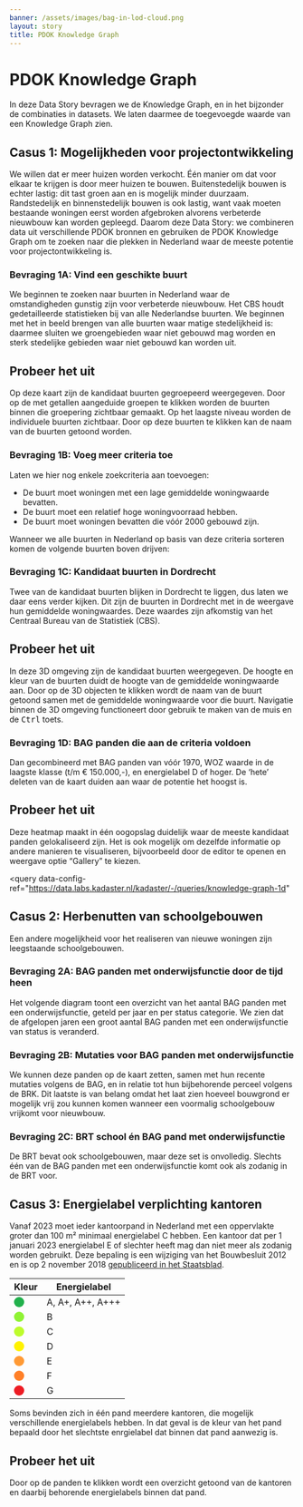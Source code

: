 ```yaml
---
banner: /assets/images/bag-in-lod-cloud.png
layout: story
title: PDOK Knowledge Graph
---
```


<h1>PDOK Knowledge Graph</h1>

<p>In deze Data Story bevragen we de Knowledge Graph, en in het bijzonder de combinaties in datasets.  We laten daarmee de toegevoegde waarde van een Knowledge Graph zien.</p>

<h2>Casus 1: Mogelijkheden voor projectontwikkeling</h2>

<p>We willen dat er meer huizen worden verkocht.  Één manier om dat voor elkaar te krijgen is door meer huizen te bouwen.  Buitenstedelijk bouwen is echter lastig: dit tast groen aan en is mogelijk minder duurzaam.  Randstedelijk en binnenstedelijk bouwen is ook lastig, want vaak moeten bestaande woningen eerst worden afgebroken alvorens verbeterde nieuwbouw kan worden gepleegd.  Daarom deze Data Story: we combineren data uit verschillende PDOK bronnen en gebruiken de PDOK Knowledge Graph om te zoeken naar die plekken in Nederland waar de meeste potentie voor projectontwikkeling is.</p>

<h3>Bevraging 1A: Vind een geschikte buurt</h3>

<p>We beginnen te zoeken naar buurten in Nederland waar de omstandigheden gunstig zijn voor verbeterde nieuwbouw.  Het CBS houdt gedetailleerde statistieken bij van alle Nederlandse buurten.  We beginnen met het in beeld brengen van alle buurten waar matige stedelijkheid is: daarmee sluiten we groengebieden waar niet gebouwd mag worden en sterk stedelijke gebieden waar niet gebouwd kan worden uit.</p>

<div class="textbox">
  <h2>Probeer het uit</h2>
  <p>Op deze kaart zijn de kandidaat buurten gegroepeerd weergegeven.  Door op de met getallen aangeduide groepen te klikken worden de buurten binnen die groepering zichtbaar gemaakt.  Op het laagste niveau worden de individuele buurten zichtbaar.  Door op deze buurten te klikken kan de naam van de buurten getoond worden.</p>
</div>

<query data-config-ref="https://data.pldn.nl/cbs/-/queries/pdok-kg-1">
</query>

<h3>Bevraging 1B: Voeg meer criteria toe</h3>

<p>Laten we hier nog enkele zoekcriteria aan toevoegen:</p>

<ul>
  <li>De buurt moet woningen met een lage gemiddelde woningwaarde bevatten.</li>
  <li>De buurt moet een relatief hoge woningvoorraad hebben.</li>
  <li>De buurt moet woningen bevatten die vóór 2000 gebouwd zijn.</li>
</ul>

<p>Wanneer we alle buurten in Nederland op basis van deze criteria sorteren komen de volgende buurten boven drijven:</p>

<query data-config-ref="https://data.pldn.nl/cbs/-/queries/pdok-kg-2">
</query>

<h3>Bevraging 1C: Kandidaat buurten in Dordrecht</h3>

<p>Twee van de kandidaat buurten blijken in Dordrecht te liggen, dus laten we daar eens verder kijken.  Dit zijn de buurten in Dordrecht met in de weergave hun gemiddelde woningwaardes.  Deze waardes zijn afkomstig van het Centraal Bureau van de Statistiek (CBS).</p>

<div class="textbox">
  <h2>Probeer het uit</h2>
  <p>In deze 3D omgeving zijn de kandidaat buurten weergegeven.  De hoogte en kleur van de buurten duidt de hoogte van de gemiddelde woningwaarde aan.  Door op de 3D objecten te klikken wordt de naam van de buurt getoond samen met de gemiddelde woningwaarde voor die buurt.  Navigatie binnen de 3D omgeving functioneert door gebruik te maken van de muis en de <kbd>Ctrl</kbd> toets.</p>
</div>

<query data-config-ref="https://data.pldn.nl/cbs/-/queries/pdok-kg-3">
</query>

<h3>Bevraging 1D: BAG panden die aan de criteria voldoen</h3>

<p>Dan gecombineerd met BAG panden van vóór 1970, WOZ waarde in de
laagste klasse (t/m € 150.000,-), en energielabel D of hoger.  De
‘hete’ deleten van de kaart duiden aan waar de potentie het hoogst is.

<div class="textbox">
  <h2>Probeer het uit</h2>
  <p>Deze heatmap maakt in één oogopslag duidelijk waar de meeste
  kandidaat panden gelokaliseerd zijn.  Het is ook mogelijk om
  dezelfde informatie op andere manieren te visualiseren, bijvoorbeeld
  door de editor te openen en weergave optie “Gallery” te kiezen.</p>
</div>

<query data-config-ref="https://data.labs.kadaster.nl/kadaster/-/queries/knowledge-graph-1d"
</query>

<h2>Casus 2: Herbenutten van schoolgebouwen</h2>

<p>Een andere mogelijkheid voor het realiseren van nieuwe woningen
zijn leegstaande schoolgebouwen.</p>

<h3>Bevraging 2A: BAG panden met onderwijsfunctie door de tijd heen</h3>

<p>Het volgende diagram toont een overzicht van het aantal BAG panden
met een onderwijsfunctie, geteld per jaar en per status categorie.  We
zien dat de afgelopen jaren een groot aantal BAG panden met een
onderwijsfunctie van status is veranderd.</p>

<query data-config="https://stories.triply.cc/kadaster/pdok-kg/#query=prefix%20bag%3A%20%3Chttp%3A%2F%2Fbag.basisregistraties.overheid.nl%2Fdef%2Fbag%23%3E%0Aprefix%20geo%3A%20%3Chttp%3A%2F%2Fwww.opengis.net%2Font%2Fgeosparql%23%3E%0Aprefix%20rdfs%3A%20%3Chttp%3A%2F%2Fwww.w3.org%2F2000%2F01%2Frdf-schema%23%3E%0Aprefix%20begrip%3A%20%3Chttp%3A%2F%2Fbag.basisregistraties.overheid.nl%2Fid%2Fbegrip%2F%3E%0Aselect%0A%20%20(str(%3Fyear)%20as%20%3Fx)%0A%20%20%3FbouwGestart%20(str(%3FbouwGestart)%20as%20%3FbouwGestartLabel)%20(concat('In%20'%2Cstr(%3Fyear)%2C'%20waren%20er%20'%2Cstr(%3FbouwGestart)%2C'%20BAG%20panden%20met%20een%20onderwijsfunctie%20met%20status%20%22bouw%20gestart%22.')%20as%20%3FbouwGestartHover)%0A%20%20%3FbouwvergunningVerleend%20(str(%3FbouwvergunningVerleend)%20as%20%3FbouwvergunningVerleendLabel)%20(concat('In%20'%2Cstr(%3Fyear)%2C'%20waren%20er%20'%2Cstr(%3FbouwvergunningVerleend)%2C'%20BAG%20panden%20met%20een%20onderwijsfunctie%20met%20status%20%22bouwvergunning%20verleend%22.')%20as%20%3FbouwvergunningVerleendHover)%0A%20%20%3FpandInGebruik%20(str(%3FpandInGebruik)%20as%20%3FpandInGebruikLabel)%20(concat('In%20'%2Cstr(%3Fyear)%2C'%20waren%20er%20'%2Cstr(%3FpandInGebruik)%2C'%20BAG%20panden%20met%20een%20onderwijsfunctie%20met%20status%20%22pand%20in%20gebruik%22.')%20as%20%3FpandInGebruikHover)%0A%20%20%3FpandInGebruikNietIngemeten%20(str(%3FpandInGebruikNietIngemeten)%20as%20%3FpandInGebruikNietIngemetenLabel)%20(concat('In%20'%2Cstr(%3Fyear)%2C'%20waren%20er%20'%2Cstr(%3FpandInGebruikNietIngemeten)%2C'%20BAG%20panden%20met%20een%20onderwijsfunctie%20met%20status%20%22pand%20in%20gebruik%2C%20niet%20ingemeten%22.')%20as%20%3FpandInGebruikNietIngemetenHover)%0A%20%20%3FsloopvergunningVerleend%20(str(%3FsloopvergunningVerleend)%20as%20%3FsloopvergunningVerleendLabel)%20(concat('In%20'%2Cstr(%3Fyear)%2C'%20waren%20er%20'%2Cstr(%3FsloopvergunningVerleend)%2C'%20BAG%20panden%20met%20een%20onderwijsfunctie%20met%20status%20%22sloopvergunning%20verleend%22.')%20as%20%3FsloopvergunningVerleendHover)%0A%7B%0A%20%20optional%20%7B%0A%20%20%20%20select%20%3Fyear%20(count(*)%20as%20%3FbouwGestart0)%20%7B%0A%20%20%20%20%20%20values%20%3Fyear%20%7B%202008%202009%202010%202011%202012%202013%202014%202015%202016%202017%202018%20%7D%0A%20%20%20%20%20%20bind(%22Dordrecht%22%40nl%20as%20%3FwoonplaatsNaam)%0A%20%20%20%20%20%20graph%20%3Fg0%20%7B%20%3Fplace%20rdfs%3Alabel%20%3FwoonplaatsNaam.%20%7D%0A%20%20%20%20%20%20filter%20not%20exists%20%7B%20%3Fg0%20bag%3AeindGeldigheid%20%3Feind0.%20%7D%0A%20%20%20%20%20%20graph%20%3Fg1%20%7B%20%3FopenbareRuimte%20bag%3AbijbehorendeWoonplaats%20%3Fplace%3B%20bag%3AnaamOpenbareRuimte%20%3FstraatNaam.%20%7D%0A%20%20%20%20%20%20filter%20not%20exists%20%7B%20%3Fg1%20bag%3AeindGeldigheid%20%3Feind1.%20%7D%0A%20%20%20%20%20%20graph%20%3Fg2%20%7B%20%3Fnummeraanduiding%20bag%3AbijbehorendeOpenbareRuimte%20%3FopenbareRuimte%3B%20bag%3Ahuisnummer%20%3Fhuisnummer%3B%20bag%3Apostcode%20%3Fpostcode.%20%7D%0A%20%20%20%20%20%20filter%20not%20exists%20%7B%20%3Fg2%20bag%3AeindGeldigheid%20%3Feind2.%20%7D%0A%20%20%20%20%20%20graph%20%3Fg3%20%7B%20%3Fverblijfsobject%20a%20bag%3AVerblijfsobjectOnderwijsfunctie%3B%20bag%3Ahoofdadres%20%3Fnummeraanduiding%3B%20bag%3Aoppervlakte%20%3Foppervlakte%3B%20bag%3Apandrelatering%20%3Fpand.%20%7D%0A%20%20%20%20%20%20filter%20not%20exists%20%7B%20%3Fg3%20bag%3AeindGeldigheid%20%3Feind3.%20%7D%0A%20%20%20%20%20%20graph%20%3Fg4%20%7B%20%3Fpand%20bag%3AgeometriePand%2Fgeo%3AasWKT%20%3FpandShape%3B%20bag%3AoorspronkelijkBouwjaar%20%3Fbouwjaar%3B%20bag%3Astatus%20begrip%3ABouwGestart.%20%7D%0A%20%20%20%20%20%20%3Fg4%20bag%3AbeginGeldigheid%20%3Fbegin.%0A%20%20%20%20%20%20optional%20%7B%20%3Fg4%20bag%3AeindGeldigheid%20%3Feind0.%20%7D%0A%20%20%20%20%20%20bind(if(bound(%3Feind0)%2C%3Feind0%2C3000)%20as%20%3Feind)%0A%20%20%20%20%20%20filter(year(%3Fbegin)%20%3C%3D%20%3Fyear%20%26%26%20%3Fyear%20%3C%3D%20year(%3Feind))%0A%20%20%20%20%7D%0A%20%20%20%20group%20by%20%3Fyear%0A%20%20%7D%0A%20%20optional%20%7B%0A%20%20%20%20select%20%3Fyear%20(count(*)%20as%20%3FbouwvergunningVerleend0)%20%7B%0A%20%20%20%20%20%20values%20%3Fyear%20%7B%202008%202009%202010%202011%202012%202013%202014%202015%202016%202017%202018%20%7D%0A%20%20%20%20%20%20bind(%22Dordrecht%22%40nl%20as%20%3FwoonplaatsNaam)%0A%20%20%20%20%20%20graph%20%3Fg0%20%7B%20%3Fplace%20rdfs%3Alabel%20%3FwoonplaatsNaam.%20%7D%0A%20%20%20%20%20%20filter%20not%20exists%20%7B%20%3Fg0%20bag%3AeindGeldigheid%20%3Feind0.%20%7D%0A%20%20%20%20%20%20graph%20%3Fg1%20%7B%20%3FopenbareRuimte%20bag%3AbijbehorendeWoonplaats%20%3Fplace%3B%20bag%3AnaamOpenbareRuimte%20%3FstraatNaam.%20%7D%0A%20%20%20%20%20%20filter%20not%20exists%20%7B%20%3Fg1%20bag%3AeindGeldigheid%20%3Feind1.%20%7D%0A%20%20%20%20%20%20graph%20%3Fg2%20%7B%20%3Fnummeraanduiding%20bag%3AbijbehorendeOpenbareRuimte%20%3FopenbareRuimte%3B%20bag%3Ahuisnummer%20%3Fhuisnummer%3B%20bag%3Apostcode%20%3Fpostcode.%20%7D%0A%20%20%20%20%20%20filter%20not%20exists%20%7B%20%3Fg2%20bag%3AeindGeldigheid%20%3Feind2.%20%7D%0A%20%20%20%20%20%20graph%20%3Fg3%20%7B%20%3Fverblijfsobject%20a%20bag%3AVerblijfsobjectOnderwijsfunctie%3B%20bag%3Ahoofdadres%20%3Fnummeraanduiding%3B%20bag%3Aoppervlakte%20%3Foppervlakte%3B%20bag%3Apandrelatering%20%3Fpand.%20%7D%0A%20%20%20%20%20%20filter%20not%20exists%20%7B%20%3Fg3%20bag%3AeindGeldigheid%20%3Feind3.%20%7D%0A%20%20%20%20%20%20graph%20%3Fg4%20%7B%20%3Fpand%20bag%3AgeometriePand%2Fgeo%3AasWKT%20%3FpandShape%3B%20bag%3AoorspronkelijkBouwjaar%20%3Fbouwjaar%3B%20bag%3Astatus%20begrip%3ABouwvergunningVerleend.%20%7D%0A%20%20%20%20%20%20%3Fg4%20bag%3AbeginGeldigheid%20%3Fbegin.%0A%20%20%20%20%20%20optional%20%7B%20%3Fg4%20bag%3AeindGeldigheid%20%3Feind0.%20%7D%0A%20%20%20%20%20%20bind(if(bound(%3Feind0)%2C%3Feind0%2C3000)%20as%20%3Feind)%0A%20%20%20%20%20%20filter(year(%3Fbegin)%20%3C%3D%20%3Fyear%20%26%26%20%3Fyear%20%3C%3D%20year(%3Feind))%0A%20%20%20%20%7D%0A%20%20%20%20group%20by%20%3Fyear%0A%20%20%7D%0A%20%20optional%20%7B%0A%20%20%20%20select%20%3Fyear%20(count(*)%20as%20%3FpandInGebruik0)%20%7B%0A%20%20%20%20%20%20values%20%3Fyear%20%7B%202008%202009%202010%202011%202012%202013%202014%202015%202016%202017%202018%20%7D%0A%20%20%20%20%20%20bind(%22Dordrecht%22%40nl%20as%20%3FwoonplaatsNaam)%0A%20%20%20%20%20%20graph%20%3Fg0%20%7B%20%3Fplace%20rdfs%3Alabel%20%3FwoonplaatsNaam.%20%7D%0A%20%20%20%20%20%20filter%20not%20exists%20%7B%20%3Fg0%20bag%3AeindGeldigheid%20%3Feind0.%20%7D%0A%20%20%20%20%20%20graph%20%3Fg1%20%7B%20%3FopenbareRuimte%20bag%3AbijbehorendeWoonplaats%20%3Fplace%3B%20bag%3AnaamOpenbareRuimte%20%3FstraatNaam.%20%7D%0A%20%20%20%20%20%20filter%20not%20exists%20%7B%20%3Fg1%20bag%3AeindGeldigheid%20%3Feind1.%20%7D%0A%20%20%20%20%20%20graph%20%3Fg2%20%7B%20%3Fnummeraanduiding%20bag%3AbijbehorendeOpenbareRuimte%20%3FopenbareRuimte%3B%20bag%3Ahuisnummer%20%3Fhuisnummer%3B%20bag%3Apostcode%20%3Fpostcode.%20%7D%0A%20%20%20%20%20%20filter%20not%20exists%20%7B%20%3Fg2%20bag%3AeindGeldigheid%20%3Feind2.%20%7D%0A%20%20%20%20%20%20graph%20%3Fg3%20%7B%20%3Fverblijfsobject%20a%20bag%3AVerblijfsobjectOnderwijsfunctie%3B%20bag%3Ahoofdadres%20%3Fnummeraanduiding%3B%20bag%3Aoppervlakte%20%3Foppervlakte%3B%20bag%3Apandrelatering%20%3Fpand.%20%7D%0A%20%20%20%20%20%20filter%20not%20exists%20%7B%20%3Fg3%20bag%3AeindGeldigheid%20%3Feind3.%20%7D%0A%20%20%20%20%20%20graph%20%3Fg4%20%7B%20%3Fpand%20bag%3AgeometriePand%2Fgeo%3AasWKT%20%3FpandShape%3B%20bag%3AoorspronkelijkBouwjaar%20%3Fbouwjaar%3B%20bag%3Astatus%20begrip%3APandInGebruik.%20%7D%0A%20%20%20%20%20%20%3Fg4%20bag%3AbeginGeldigheid%20%3Fbegin.%0A%20%20%20%20%20%20optional%20%7B%20%3Fg4%20bag%3AeindGeldigheid%20%3Feind0.%20%7D%0A%20%20%20%20%20%20bind(if(bound(%3Feind0)%2C%3Feind0%2C3000)%20as%20%3Feind)%0A%20%20%20%20%20%20filter(year(%3Fbegin)%20%3C%3D%20%3Fyear%20%26%26%20%3Fyear%20%3C%3D%20year(%3Feind))%0A%20%20%20%20%7D%0A%20%20%20%20group%20by%20%3Fyear%0A%20%20%7D%0A%20%20optional%20%7B%0A%20%20%20%20select%20%3Fyear%20(count(*)%20as%20%3FpandInGebruikNietIngemeten0)%20%7B%0A%20%20%20%20%20%20values%20%3Fyear%20%7B%202008%202009%202010%202011%202012%202013%202014%202015%202016%202017%202018%20%7D%0A%20%20%20%20%20%20bind(%22Dordrecht%22%40nl%20as%20%3FwoonplaatsNaam)%0A%20%20%20%20%20%20graph%20%3Fg0%20%7B%20%3Fplace%20rdfs%3Alabel%20%3FwoonplaatsNaam.%20%7D%0A%20%20%20%20%20%20filter%20not%20exists%20%7B%20%3Fg0%20bag%3AeindGeldigheid%20%3Feind0.%20%7D%0A%20%20%20%20%20%20graph%20%3Fg1%20%7B%20%3FopenbareRuimte%20bag%3AbijbehorendeWoonplaats%20%3Fplace%3B%20bag%3AnaamOpenbareRuimte%20%3FstraatNaam.%20%7D%0A%20%20%20%20%20%20filter%20not%20exists%20%7B%20%3Fg1%20bag%3AeindGeldigheid%20%3Feind1.%20%7D%0A%20%20%20%20%20%20graph%20%3Fg2%20%7B%20%3Fnummeraanduiding%20bag%3AbijbehorendeOpenbareRuimte%20%3FopenbareRuimte%3B%20bag%3Ahuisnummer%20%3Fhuisnummer%3B%20bag%3Apostcode%20%3Fpostcode.%20%7D%0A%20%20%20%20%20%20filter%20not%20exists%20%7B%20%3Fg2%20bag%3AeindGeldigheid%20%3Feind2.%20%7D%0A%20%20%20%20%20%20graph%20%3Fg3%20%7B%20%3Fverblijfsobject%20a%20bag%3AVerblijfsobjectOnderwijsfunctie%3B%20bag%3Ahoofdadres%20%3Fnummeraanduiding%3B%20bag%3Aoppervlakte%20%3Foppervlakte%3B%20bag%3Apandrelatering%20%3Fpand.%20%7D%0A%20%20%20%20%20%20filter%20not%20exists%20%7B%20%3Fg3%20bag%3AeindGeldigheid%20%3Feind3.%20%7D%0A%20%20%20%20%20%20graph%20%3Fg4%20%7B%20%3Fpand%20bag%3AgeometriePand%2Fgeo%3AasWKT%20%3FpandShape%3B%20bag%3AoorspronkelijkBouwjaar%20%3Fbouwjaar%3B%20bag%3Astatus%20begrip%3APandInGebruik_nietIngemeten.%20%7D%0A%20%20%20%20%20%20%3Fg4%20bag%3AbeginGeldigheid%20%3Fbegin.%0A%20%20%20%20%20%20optional%20%7B%20%3Fg4%20bag%3AeindGeldigheid%20%3Feind0.%20%7D%0A%20%20%20%20%20%20bind(if(bound(%3Feind0)%2C%3Feind0%2C3000)%20as%20%3Feind)%0A%20%20%20%20%20%20filter(year(%3Fbegin)%20%3C%3D%20%3Fyear%20%26%26%20%3Fyear%20%3C%3D%20year(%3Feind))%0A%20%20%20%20%7D%0A%20%20%20%20group%20by%20%3Fyear%0A%20%20%7D%0A%20%20optional%20%7B%0A%20%20%20%20select%20%3Fyear%20(count(*)%20as%20%3FsloopvergunningVerleend0)%20%7B%0A%20%20%20%20%20%20values%20%3Fyear%20%7B%202008%202009%202010%202011%202012%202013%202014%202015%202016%202017%202018%20%7D%0A%20%20%20%20%20%20bind(%22Dordrecht%22%40nl%20as%20%3FwoonplaatsNaam)%0A%20%20%20%20%20%20graph%20%3Fg0%20%7B%20%3Fplace%20rdfs%3Alabel%20%3FwoonplaatsNaam.%20%7D%0A%20%20%20%20%20%20filter%20not%20exists%20%7B%20%3Fg0%20bag%3AeindGeldigheid%20%3Feind0.%20%7D%0A%20%20%20%20%20%20graph%20%3Fg1%20%7B%20%3FopenbareRuimte%20bag%3AbijbehorendeWoonplaats%20%3Fplace%3B%20bag%3AnaamOpenbareRuimte%20%3FstraatNaam.%20%7D%0A%20%20%20%20%20%20filter%20not%20exists%20%7B%20%3Fg1%20bag%3AeindGeldigheid%20%3Feind1.%20%7D%0A%20%20%20%20%20%20graph%20%3Fg2%20%7B%20%3Fnummeraanduiding%20bag%3AbijbehorendeOpenbareRuimte%20%3FopenbareRuimte%3B%20bag%3Ahuisnummer%20%3Fhuisnummer%3B%20bag%3Apostcode%20%3Fpostcode.%20%7D%0A%20%20%20%20%20%20filter%20not%20exists%20%7B%20%3Fg2%20bag%3AeindGeldigheid%20%3Feind2.%20%7D%0A%20%20%20%20%20%20graph%20%3Fg3%20%7B%20%3Fverblijfsobject%20a%20bag%3AVerblijfsobjectOnderwijsfunctie%3B%20bag%3Ahoofdadres%20%3Fnummeraanduiding%3B%20bag%3Aoppervlakte%20%3Foppervlakte%3B%20bag%3Apandrelatering%20%3Fpand.%20%7D%0A%20%20%20%20%20%20filter%20not%20exists%20%7B%20%3Fg3%20bag%3AeindGeldigheid%20%3Feind3.%20%7D%0A%20%20%20%20%20%20graph%20%3Fg4%20%7B%20%3Fpand%20bag%3AgeometriePand%2Fgeo%3AasWKT%20%3FpandShape%3B%20bag%3AoorspronkelijkBouwjaar%20%3Fbouwjaar%3B%20bag%3Astatus%20begrip%3ASloopvergunningVerleend.%20%7D%0A%20%20%20%20%20%20%3Fg4%20bag%3AbeginGeldigheid%20%3Fbegin.%0A%20%20%20%20%20%20optional%20%7B%20%3Fg4%20bag%3AeindGeldigheid%20%3Feind0.%20%7D%0A%20%20%20%20%20%20bind(if(bound(%3Feind0)%2C%3Feind0%2C3000)%20as%20%3Feind)%0A%20%20%20%20%20%20filter(year(%3Fbegin)%20%3C%3D%20%3Fyear%20%26%26%20%3Fyear%20%3C%3D%20year(%3Feind))%0A%20%20%20%20%7D%0A%20%20%20%20group%20by%20%3Fyear%0A%20%20%7D%0A%20%20bind(if(bound(%3FbouwGestart0)%2C%3FbouwGestart0%2C0)%20as%20%3FbouwGestart)%0A%20%20bind(if(bound(%3FbouwvergunningVerleend0)%2C%3FbouwvergunningVerleend0%2C0)%20as%20%3FbouwvergunningVerleend)%0A%20%20bind(if(bound(%3FpandInGebruik0)%2C%3FpandInGebruik0%2C0)%20as%20%3FpandInGebruik)%0A%20%20bind(if(bound(%3FpandInGebruikNietIngemeten0)%2C%3FpandInGebruikNietIngemeten0%2C0)%20as%20%3FpandInGebruikNietIngemeten)%0A%20%20bind(if(bound(%3FsloopvergunningVerleend0)%2C%3FsloopvergunningVerleend0%2C0)%20as%20%3FsloopvergunningVerleend)%0A%7D%0A&endpoint=https%3A%2F%2Fdata.pdok.nl%2Fsparql&requestMethod=POST&tabTitle=Query&headers=%7B%7D&contentTypeConstruct=text%2Fturtle%2C*%2F*%3Bq%3D0.9&contentTypeSelect=application%2Fsparql-results%2Bjson%2C*%2F*%3Bq%3D0.9&outputFormat=gchart&outputSettings=%7B%22chartConfig%22%3A%7B%22dataTable%22%3A%7B%22cols%22%3A%5B%7B%22id%22%3A%22%22%2C%22label%22%3A%22x%22%2C%22pattern%22%3A%22%22%2C%22type%22%3A%22string%22%2C%22p%22%3A%7B%7D%7D%2C%7B%22id%22%3A%22%22%2C%22label%22%3A%22bouwGestart%22%2C%22pattern%22%3A%22%22%2C%22type%22%3A%22number%22%2C%22p%22%3A%7B%7D%7D%2C%7B%22id%22%3A%22%22%2C%22label%22%3A%22bouwGestartLabel%22%2C%22pattern%22%3A%22%22%2C%22type%22%3A%22string%22%7D%2C%7B%22id%22%3A%22%22%2C%22label%22%3A%22bouwGestartHover%22%2C%22pattern%22%3A%22%22%2C%22type%22%3A%22string%22%7D%2C%7B%22id%22%3A%22%22%2C%22label%22%3A%22bouwvergunningVerleend%22%2C%22pattern%22%3A%22%22%2C%22type%22%3A%22number%22%2C%22p%22%3A%7B%7D%7D%2C%7B%22id%22%3A%22%22%2C%22label%22%3A%22bouwvergunningVerleendLabel%22%2C%22pattern%22%3A%22%22%2C%22type%22%3A%22string%22%7D%2C%7B%22id%22%3A%22%22%2C%22label%22%3A%22bouwvergunningVerleendHover%22%2C%22pattern%22%3A%22%22%2C%22type%22%3A%22string%22%7D%2C%7B%22id%22%3A%22%22%2C%22label%22%3A%22pandInGebruik%22%2C%22pattern%22%3A%22%22%2C%22type%22%3A%22number%22%7D%2C%7B%22id%22%3A%22%22%2C%22label%22%3A%22pandInGebruikLabel%22%2C%22pattern%22%3A%22%22%2C%22type%22%3A%22string%22%7D%2C%7B%22id%22%3A%22%22%2C%22label%22%3A%22pandInGebruikHover%22%2C%22pattern%22%3A%22%22%2C%22type%22%3A%22string%22%7D%2C%7B%22id%22%3A%22%22%2C%22label%22%3A%22pandInGebruikNietIngemeten%22%2C%22pattern%22%3A%22%22%2C%22type%22%3A%22number%22%7D%2C%7B%22id%22%3A%22%22%2C%22label%22%3A%22pandInGebruikNietIngemetenLabel%22%2C%22pattern%22%3A%22%22%2C%22type%22%3A%22string%22%7D%2C%7B%22id%22%3A%22%22%2C%22label%22%3A%22pandInGebruikNietIngemetenHover%22%2C%22pattern%22%3A%22%22%2C%22type%22%3A%22string%22%7D%2C%7B%22id%22%3A%22%22%2C%22label%22%3A%22sloopvergunningVerleend%22%2C%22pattern%22%3A%22%22%2C%22type%22%3A%22number%22%7D%2C%7B%22id%22%3A%22%22%2C%22label%22%3A%22sloopvergunningVerleendLabel%22%2C%22pattern%22%3A%22%22%2C%22type%22%3A%22string%22%7D%2C%7B%22id%22%3A%22%22%2C%22label%22%3A%22sloopvergunningVerleendHover%22%2C%22pattern%22%3A%22%22%2C%22type%22%3A%22string%22%7D%5D%2C%22rows%22%3A%5B%7B%22c%22%3A%5B%7B%22v%22%3A%222010%22%7D%2C%7B%22v%22%3A5%7D%2C%7B%22v%22%3A%225%22%7D%2C%7B%22v%22%3A%22In%202010%20waren%20er%205%20BAG%20panden%20met%20een%20onderwijsfunctie%20met%20status%20%5C%22bouw%20gestart%5C%22.%22%7D%2C%7B%22v%22%3A7%7D%2C%7B%22v%22%3A%227%22%7D%2C%7B%22v%22%3A%22In%202010%20waren%20er%207%20BAG%20panden%20met%20een%20onderwijsfunctie%20met%20status%20%5C%22bouwvergunning%20verleend%5C%22.%22%7D%2C%7B%22v%22%3A54%7D%2C%7B%22v%22%3A%2254%22%7D%2C%7B%22v%22%3A%22In%202010%20waren%20er%2054%20BAG%20panden%20met%20een%20onderwijsfunctie%20met%20status%20%5C%22pand%20in%20gebruik%5C%22.%22%7D%2C%7B%22v%22%3A4%7D%2C%7B%22v%22%3A%224%22%7D%2C%7B%22v%22%3A%22In%202010%20waren%20er%204%20BAG%20panden%20met%20een%20onderwijsfunctie%20met%20status%20%5C%22pand%20in%20gebruik%2C%20niet%20ingemeten%5C%22.%22%7D%2C%7B%22v%22%3A9%7D%2C%7B%22v%22%3A%229%22%7D%2C%7B%22v%22%3A%22In%202010%20waren%20er%209%20BAG%20panden%20met%20een%20onderwijsfunctie%20met%20status%20%5C%22sloopvergunning%20verleend%5C%22.%22%7D%5D%7D%2C%7B%22c%22%3A%5B%7B%22v%22%3A%222011%22%7D%2C%7B%22v%22%3A15%7D%2C%7B%22v%22%3A%2215%22%7D%2C%7B%22v%22%3A%22In%202011%20waren%20er%2015%20BAG%20panden%20met%20een%20onderwijsfunctie%20met%20status%20%5C%22bouw%20gestart%5C%22.%22%7D%2C%7B%22v%22%3A12%7D%2C%7B%22v%22%3A%2212%22%7D%2C%7B%22v%22%3A%22In%202011%20waren%20er%2012%20BAG%20panden%20met%20een%20onderwijsfunctie%20met%20status%20%5C%22bouwvergunning%20verleend%5C%22.%22%7D%2C%7B%22v%22%3A49%7D%2C%7B%22v%22%3A%2249%22%7D%2C%7B%22v%22%3A%22In%202011%20waren%20er%2049%20BAG%20panden%20met%20een%20onderwijsfunctie%20met%20status%20%5C%22pand%20in%20gebruik%5C%22.%22%7D%2C%7B%22v%22%3A7%7D%2C%7B%22v%22%3A%227%22%7D%2C%7B%22v%22%3A%22In%202011%20waren%20er%207%20BAG%20panden%20met%20een%20onderwijsfunctie%20met%20status%20%5C%22pand%20in%20gebruik%2C%20niet%20ingemeten%5C%22.%22%7D%2C%7B%22v%22%3A13%7D%2C%7B%22v%22%3A%2213%22%7D%2C%7B%22v%22%3A%22In%202011%20waren%20er%2013%20BAG%20panden%20met%20een%20onderwijsfunctie%20met%20status%20%5C%22sloopvergunning%20verleend%5C%22.%22%7D%5D%7D%2C%7B%22c%22%3A%5B%7B%22v%22%3A%222012%22%7D%2C%7B%22v%22%3A14%7D%2C%7B%22v%22%3A%2214%22%7D%2C%7B%22v%22%3A%22In%202012%20waren%20er%2014%20BAG%20panden%20met%20een%20onderwijsfunctie%20met%20status%20%5C%22bouw%20gestart%5C%22.%22%7D%2C%7B%22v%22%3A8%7D%2C%7B%22v%22%3A%228%22%7D%2C%7B%22v%22%3A%22In%202012%20waren%20er%208%20BAG%20panden%20met%20een%20onderwijsfunctie%20met%20status%20%5C%22bouwvergunning%20verleend%5C%22.%22%7D%2C%7B%22v%22%3A45%7D%2C%7B%22v%22%3A%2245%22%7D%2C%7B%22v%22%3A%22In%202012%20waren%20er%2045%20BAG%20panden%20met%20een%20onderwijsfunctie%20met%20status%20%5C%22pand%20in%20gebruik%5C%22.%22%7D%2C%7B%22v%22%3A17%7D%2C%7B%22v%22%3A%2217%22%7D%2C%7B%22v%22%3A%22In%202012%20waren%20er%2017%20BAG%20panden%20met%20een%20onderwijsfunctie%20met%20status%20%5C%22pand%20in%20gebruik%2C%20niet%20ingemeten%5C%22.%22%7D%2C%7B%22v%22%3A8%7D%2C%7B%22v%22%3A%228%22%7D%2C%7B%22v%22%3A%22In%202012%20waren%20er%208%20BAG%20panden%20met%20een%20onderwijsfunctie%20met%20status%20%5C%22sloopvergunning%20verleend%5C%22.%22%7D%5D%7D%2C%7B%22c%22%3A%5B%7B%22v%22%3A%222013%22%7D%2C%7B%22v%22%3A7%7D%2C%7B%22v%22%3A%227%22%7D%2C%7B%22v%22%3A%22In%202013%20waren%20er%207%20BAG%20panden%20met%20een%20onderwijsfunctie%20met%20status%20%5C%22bouw%20gestart%5C%22.%22%7D%2C%7B%22v%22%3A3%7D%2C%7B%22v%22%3A%223%22%7D%2C%7B%22v%22%3A%22In%202013%20waren%20er%203%20BAG%20panden%20met%20een%20onderwijsfunctie%20met%20status%20%5C%22bouwvergunning%20verleend%5C%22.%22%7D%2C%7B%22v%22%3A40%7D%2C%7B%22v%22%3A%2240%22%7D%2C%7B%22v%22%3A%22In%202013%20waren%20er%2040%20BAG%20panden%20met%20een%20onderwijsfunctie%20met%20status%20%5C%22pand%20in%20gebruik%5C%22.%22%7D%2C%7B%22v%22%3A18%7D%2C%7B%22v%22%3A%2218%22%7D%2C%7B%22v%22%3A%22In%202013%20waren%20er%2018%20BAG%20panden%20met%20een%20onderwijsfunctie%20met%20status%20%5C%22pand%20in%20gebruik%2C%20niet%20ingemeten%5C%22.%22%7D%2C%7B%22v%22%3A4%7D%2C%7B%22v%22%3A%224%22%7D%2C%7B%22v%22%3A%22In%202013%20waren%20er%204%20BAG%20panden%20met%20een%20onderwijsfunctie%20met%20status%20%5C%22sloopvergunning%20verleend%5C%22.%22%7D%5D%7D%2C%7B%22c%22%3A%5B%7B%22v%22%3A%222014%22%7D%2C%7B%22v%22%3A1%7D%2C%7B%22v%22%3A%221%22%7D%2C%7B%22v%22%3A%22In%202014%20waren%20er%201%20BAG%20panden%20met%20een%20onderwijsfunctie%20met%20status%20%5C%22bouw%20gestart%5C%22.%22%7D%2C%7B%22v%22%3A2%7D%2C%7B%22v%22%3A%222%22%7D%2C%7B%22v%22%3A%22In%202014%20waren%20er%202%20BAG%20panden%20met%20een%20onderwijsfunctie%20met%20status%20%5C%22bouwvergunning%20verleend%5C%22.%22%7D%2C%7B%22v%22%3A40%7D%2C%7B%22v%22%3A%2240%22%7D%2C%7B%22v%22%3A%22In%202014%20waren%20er%2040%20BAG%20panden%20met%20een%20onderwijsfunctie%20met%20status%20%5C%22pand%20in%20gebruik%5C%22.%22%7D%2C%7B%22v%22%3A9%7D%2C%7B%22v%22%3A%229%22%7D%2C%7B%22v%22%3A%22In%202014%20waren%20er%209%20BAG%20panden%20met%20een%20onderwijsfunctie%20met%20status%20%5C%22pand%20in%20gebruik%2C%20niet%20ingemeten%5C%22.%22%7D%2C%7B%22v%22%3A0%7D%2C%7B%22v%22%3A%220%22%7D%2C%7B%22v%22%3A%22In%202014%20waren%20er%200%20BAG%20panden%20met%20een%20onderwijsfunctie%20met%20status%20%5C%22sloopvergunning%20verleend%5C%22.%22%7D%5D%7D%5D%7D%2C%22options%22%3A%7B%22hAxis%22%3A%7B%22useFormatFromData%22%3Atrue%2C%22minValue%22%3Anull%2C%22maxValue%22%3Anull%2C%22viewWindow%22%3Anull%2C%22viewWindowMode%22%3Anull%7D%2C%22legacyScatterChartLabels%22%3Atrue%2C%22vAxes%22%3A%5B%7B%22useFormatFromData%22%3Atrue%2C%22viewWindow%22%3A%7B%22max%22%3Anull%2C%22min%22%3Anull%7D%2C%22minValue%22%3Anull%2C%22maxValue%22%3Anull%7D%2C%7B%22useFormatFromData%22%3Atrue%2C%22viewWindow%22%3A%7B%22max%22%3Anull%2C%22min%22%3Anull%7D%2C%22minValue%22%3Anull%2C%22maxValue%22%3Anull%7D%5D%2C%22curveType%22%3A%22%22%2C%22booleanRole%22%3A%22certainty%22%2C%22lineWidth%22%3A2%2C%22series%22%3A%7B%220%22%3A%7B%22hasAnnotations%22%3Atrue%7D%2C%221%22%3A%7B%22hasAnnotations%22%3Atrue%7D%2C%222%22%3A%7B%22hasAnnotations%22%3Atrue%7D%2C%223%22%3A%7B%22hasAnnotations%22%3Atrue%7D%2C%224%22%3A%7B%22hasAnnotations%22%3Atrue%7D%7D%2C%22legend%22%3A%22right%22%2C%22width%22%3A%22100%25%22%2C%22height%22%3A%22100%25%22%7D%2C%22state%22%3A%7B%7D%2C%22view%22%3A%7B%22columns%22%3A%5B0%2C1%2C%7B%22sourceColumn%22%3A2%2C%22properties%22%3A%7B%22role%22%3A%22annotation%22%7D%2C%22label%22%3A%22bouwGestartLabel%22%7D%2C%7B%22sourceColumn%22%3A3%2C%22properties%22%3A%7B%22role%22%3A%22annotationText%22%7D%2C%22label%22%3A%22bouwGestartHover%22%7D%2C4%2C%7B%22sourceColumn%22%3A5%2C%22properties%22%3A%7B%22role%22%3A%22annotation%22%7D%2C%22label%22%3A%22bouwvergunningVerleendLabel%22%7D%2C%7B%22sourceColumn%22%3A6%2C%22properties%22%3A%7B%22role%22%3A%22annotationText%22%7D%2C%22label%22%3A%22bouwvergunningVerleendHover%22%7D%2C7%2C%7B%22sourceColumn%22%3A8%2C%22properties%22%3A%7B%22role%22%3A%22annotation%22%7D%2C%22label%22%3A%22pandInGebruikLabel%22%7D%2C%7B%22sourceColumn%22%3A9%2C%22properties%22%3A%7B%22role%22%3A%22annotationText%22%7D%2C%22label%22%3A%22pandInGebruikHover%22%7D%2C10%2C%7B%22sourceColumn%22%3A11%2C%22properties%22%3A%7B%22role%22%3A%22annotation%22%7D%2C%22label%22%3A%22pandInGebruikNietIngemetenLabel%22%7D%2C%7B%22sourceColumn%22%3A12%2C%22properties%22%3A%7B%22role%22%3A%22annotationText%22%7D%2C%22label%22%3A%22pandInGebruikNietIngemetenHover%22%7D%2C13%2C%7B%22sourceColumn%22%3A14%2C%22properties%22%3A%7B%22role%22%3A%22annotation%22%7D%2C%22label%22%3A%22sloopvergunningVerleendLabel%22%7D%2C%7B%22sourceColumn%22%3A15%2C%22properties%22%3A%7B%22role%22%3A%22annotationText%22%7D%2C%22label%22%3A%22sloopvergunningVerleendHover%22%7D%5D%2C%22rows%22%3Anull%7D%2C%22isDefaultVisualization%22%3Afalse%2C%22chartType%22%3A%22LineChart%22%7D%7D"
       data-endpoint="https://data.pdok.nl/sparql"
       data-query-ref="scholen-bag-mutaties-diagram.rq"
       data-output="gchart">
</query>

<h3>Bevraging 2B: Mutaties voor BAG panden met onderwijsfunctie</h3>

<p>We kunnen deze panden op de kaart zetten, samen met hun recente
mutaties volgens de BAG, en in relatie tot hun bijbehorende perceel
volgens de BRK.  Dit laatste is van belang omdat het laat zien hoeveel
bouwgrond er mogelijk vrij zou kunnen komen wanneer een voormalig
schoolgebouw vrijkomt voor nieuwbouw.</p>

<query data-config-ref="https://data.labs.kadaster.nl/kadaster/-/queries/knowledge-graph-2b">
</query>

<h3>Bevraging 2C: BRT school én BAG pand met onderwijsfunctie</h3>

<p>De BRT bevat ook schoolgebouwen, maar deze set is onvolledig.
Slechts één van de BAG panden met een onderwijsfunctie komt ook als
zodanig in de BRT voor.</p>

<query data-config-ref="https://data.labs.kadaster.nl/kadaster/-/queries/knowledge-graph-2c">
</query>

<h2>Casus 3: Energielabel verplichting kantoren</h2>

<p>Vanaf 2023 moet ieder kantoorpand in Nederland met een oppervlakte
groter dan 100 m² minimaal energielabel C hebben.  Een kantoor dat per
1 januari 2023 energielabel E of slechter heeft mag dan niet meer als
zodanig worden gebruikt.  Deze bepaling is een wijziging van het
Bouwbesluit 2012 en is op 2 november
2018 <a href="https://zoek.officielebekendmakingen.nl/stb-2018-380.html"
target="_blank">gepubliceerd in het Staatsblad</a>.

<table class="txt table" style='width:50%'>
  <thead>
    <tr><th>Kleur</th><th>Energielabel</th></tr>
  </thead>
  <tbody>
    <tr>
      <td>
        <svg height="18" viewBox="0 0 18 18" xmlns="http://www.w3.org/2000/svg">
          <circle cx="9" cy="9" fill="#22b14c" r="9">
        </svg>
      </td>
      <td>A, A+, A++, A+++</td>
    </tr>
    <tr>
      <td>
        <svg height="18" viewBox="0 0 18 18" xmlns="http://www.w3.org/2000/svg">
          <circle cx="9" cy="9" fill="#8ff334" r="9">
        </svg>
      </td>
      <td>B</td>
    </tr>
    <tr>
      <td>
        <svg height="18" viewBox="0 0 18 18" xmlns="http://www.w3.org/2000/svg">
          <circle cx="9" cy="9" fill="#bdfc2c" r="9">
        </svg>
      </td>
      <td>C</td>
    </tr>
    <tr>
      <td>
        <svg height="18" viewBox="0 0 18 18" xmlns="http://www.w3.org/2000/svg">
          <circle cx="9" cy="9" fill="#fff200" r="9">
        </svg>
      </td>
      <td>D</td>
    </tr>
    <tr>
      <td>
        <svg height="18" viewBox="0 0 18 18" xmlns="http://www.w3.org/2000/svg">
          <circle cx="9" cy="9" fill="#ff9a35" r="9">
        </svg>
      </td>
      <td>E</td>
    </tr>
    <tr>
      <td>
        <svg height="18" viewBox="0 0 18 18" xmlns="http://www.w3.org/2000/svg">
          <circle cx="9" cy="9" fill="#ff7f27" r="9">
        </svg>
      </td>
      <td>F</td>
    </tr>
    <tr>
      <td>
        <svg height="18" viewBox="0 0 18 18" xmlns="http://www.w3.org/2000/svg">
          <circle cx="9" cy="9" fill="#ed1c24" r="9">
        </svg>
      </td>
      <td>G</td>
    </tr>
  </tbody>
</table>

<p>Soms bevinden zich in één pand meerdere kantoren, die mogelijk
verschillende energielabels hebben.  In dat geval is de kleur van het
pand bepaald door het slechtste enrgielabel dat binnen dat pand
aanwezig is.</p>

<div class="textbox">
  <h2>Probeer het uit</h2>
  <p>Door op de panden te klikken wordt een overzicht getoond van de
  kantoren en daarbij behorende energielabels binnen dat pand.</p>
</div>

<query data-config-ref="https://data.labs.kadaster.nl/kadaster/-/queries/knowledge-graph-3">
</query>

